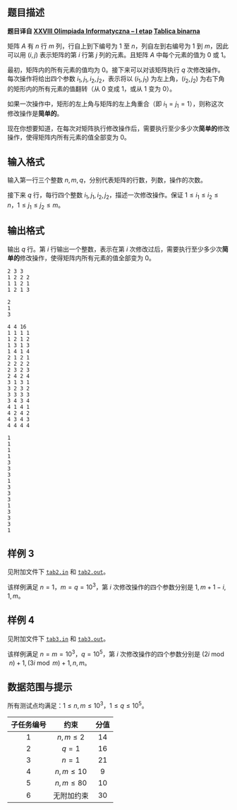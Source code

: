 ## 题目描述

**题目译自 [XXVIII Olimpiada Informatyczna – I etap](https://sio2.mimuw.edu.pl/c/oi28-1/dashboard/) [Tablica binarna](https://sio2.mimuw.edu.pl/c/oi28-1/p/tab/)**

矩阵 $A$ 有 $n$ 行 $m$ 列，行自上到下编号为 $1$ 至 $n$，列自左到右编号为 $1$ 到 $m$，因此可以用 $(i,j)$ 表示矩阵的第 $i$ 行第 $j$ 列的元素。且矩阵 $A$ 中每个元素的值为 $0$ 或 $1$。

最初，矩阵内的所有元素的值均为 $0$。接下来可以对该矩阵执行 $q$ 次修改操作。每次操作将给出四个参数 $i_1,j_1,i_2,j_2$，表示将以 $(i_1,j_1)$ 为左上角，$(i_2,j_2)$ 为右下角的矩形内的所有元素的值翻转（从 $0$ 变成 $1$，或从 $1$ 变为 $0$）。

如果一次操作中，矩形的左上角与矩阵的左上角重合（即 $i_1=j_1=1$），则称这次修改操作是**简单的**。

现在你想要知道，在每次对矩阵执行修改操作后，需要执行至少多少次**简单的**修改操作，使得矩阵内所有元素的值全部变为 $0$。

## 输入格式

输入第一行三个整数 $n,m,q$，分别代表矩阵的行数，列数，操作的次数。

接下来 $q$ 行，每行四个整数 $i_1,j_1,i_2,j_2$，描述一次修改操作。保证 $1 \leq i_1 \leq i_2 \leq n$，$1 \leq j_1 \leq j_2 \leq m$。

## 输出格式

输出 $q$ 行。第 $i$ 行输出一个整数，表示在第 $i$ 次修改过后，需要执行至少多少次**简单的**修改操作，使得矩阵内所有元素的值全部变为 $0$。

```input1
2 3 3
1 2 2 2
1 1 2 1
1 2 1 3
```

```output1
2
1
3
```

```input2
4 4 16
1 1 1 1
1 2 1 2
1 3 1 3
1 4 1 4
2 1 2 1
2 2 2 2
2 3 2 3
2 4 2 4
3 1 3 1
3 2 3 2
3 3 3 3
3 4 3 4
4 1 4 1
4 2 4 2
4 3 4 3
4 4 4 4
```

```output2
1
1
1
1
3
3
3
1
3
3
3
1
3
3
3
1

```

## 样例 3

见附加文件下 [`tab2.in`](file:tab2.in) 和 [`tab2.out`](file:tab2.out)。

该样例满足 $n=1$，$m=q=10^3$，第 $i$ 次修改操作的四个参数分别是 $1, m+1−i, 1, m$。

## 样例 4

见附加文件下 [`tab3.in`](file:tab3.in) 和 [`tab3.out`](file:tab3.out)。

该样例满足 $n=m=10^3$，$q=10^5$，第 $i$ 次修改操作的四个参数分别是 $(2i \bmod n)+1, (3i \bmod m)+1, n, m$。

## 数据范围与提示

所有测试点均满足：$1 \leq n,m \leq 10^3$，$1 \leq q \leq 10^5$。

| 子任务编号 | 约束          | 分值 |
| :----------: | :-------------: | :----: |
| $1$        | $n,m \leq 2$  | $14$ |
| $2$        | $q=1$         | $16$ |
| $3$        | $n=1$         | $21$ |
| $4$        | $n,m \leq 10$ | $9$  |
| $5$        | $n,m \leq 80$ | $10$ |
| $6$        | 无附加约束    | $30$ |

